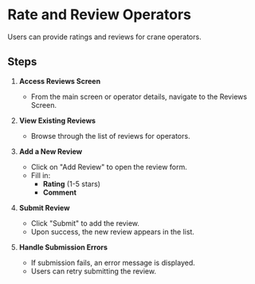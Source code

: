 # Rate and Review Operators

Users can provide ratings and reviews for crane operators.

## Steps

1. **Access Reviews Screen**
   - From the main screen or operator details, navigate to the Reviews Screen.

2. **View Existing Reviews**
   - Browse through the list of reviews for operators.

3. **Add a New Review**
   - Click on "Add Review" to open the review form.
   - Fill in:
     - **Rating** (1-5 stars)
     - **Comment**

4. **Submit Review**
   - Click "Submit" to add the review.
   - Upon success, the new review appears in the list.

5. **Handle Submission Errors**
   - If submission fails, an error message is displayed.
   - Users can retry submitting the review.